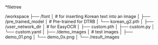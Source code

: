 *filetree

/workspace
├── /font
│   # for inserting Korean text into an image
│
├── /pre_trained_model
│   # Pre-trained for DTRB
│   └── korean_g2.pth
│
├── /user_network_dir
│   # for EasyOCR
│   ├── custom.pth
│   ├── custom.py
│   └── custom.yaml
│
├── /demo_images
│   # test images
│   ├── demo_01.png
│   └── demo_0x.png
│
└── /result_images